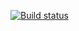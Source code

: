 [![Build status](https://ci.appveyor.com/api/projects/status/a4qkjeodchah8ifd?svg=true)](https://ci.appveyor.com/project/den369/carddelyveryorder)
